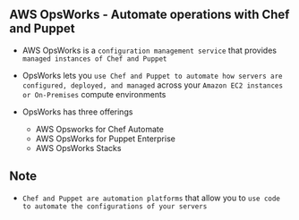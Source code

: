 ## AWS OpsWorks - Automate operations with Chef and Puppet

- AWS OpsWorks is a `configuration management service` that provides `managed instances of Chef and Puppet`

- OpsWorks lets you `use Chef and Puppet to automate how servers are configured, deployed, and managed` across your `Amazon EC2 instances or On-Premises` compute environments

- OpsWorks has three offerings

  - AWS Opsworks for Chef Automate
  - AWS OpsWorks for Puppet Enterprise
  - AWS OpsWorks Stacks

## Note

- `Chef and Puppet are automation platforms` that allow you to `use code to automate the configurations of your servers`
